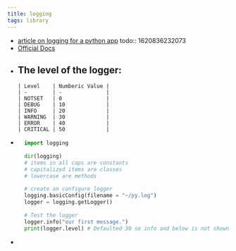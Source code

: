 ```yaml
---
title: logging
tags: library
---
```


- [article on logging for a python app](https://towardsdatascience.com/the-reusable-python-logging-template-for-all-your-data-science-apps-551697c8540)
  todo:: 1620836232073
- [Official Docs](https://docs.python.org/3/library/logging.html#)
- The level of the logger:
	-
	  | Level    | Numberic Value |
	  | -        | -              |
	  | NOTSET   | 0              |
	  | DEBUG    | 10             |
	  | INFO     | 20             |
	  | WARNING  | 30             |
	  | ERROR    | 40             |
	  | CRITICAL | 50             |
-
  ```python
    import logging
    
    dir(logging)
    # items in all caps are constants
    # capitalized items are classes
    # lowercase are methods
    
    # create an configure logger
    logging.basicConfig(filename = "~/py.log")
    logger = logging.getLogger()
    
    # Test the logger
    logger.info("our first message.")
    print(logger.level) # Defaulted 30 so info and below is not shown
    ```
-
